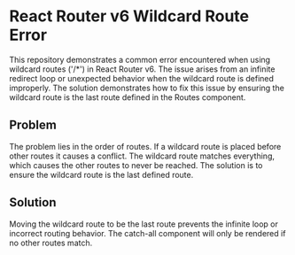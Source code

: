 # React Router v6 Wildcard Route Error

This repository demonstrates a common error encountered when using wildcard routes ('/*') in React Router v6.  The issue arises from an infinite redirect loop or unexpected behavior when the wildcard route is defined improperly. The solution demonstrates how to fix this issue by ensuring the wildcard route is the last route defined in the Routes component. 

## Problem

The problem lies in the order of routes.  If a wildcard route is placed before other routes it causes a conflict.  The wildcard route matches everything, which causes the other routes to never be reached. The solution is to ensure the wildcard route is the last defined route. 

## Solution

Moving the wildcard route to be the last route prevents the infinite loop or incorrect routing behavior. The catch-all component will only be rendered if no other routes match.